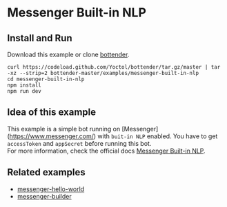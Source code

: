 # Messenger Built-in NLP

## Install and Run

Download this example or clone [bottender](https://github.com/Yoctol/bottender).

```
curl https://codeload.github.com/Yoctol/bottender/tar.gz/master | tar -xz --strip=2 bottender-master/examples/messenger-built-in-nlp
cd messenger-built-in-nlp
npm install
npm run dev
```

## Idea of this example

This example is a simple bot running on [Messenger] (https://www.messenger.com/) with `buit-in NLP` enabled.
You have to get `accessToken` and `appSecret` before running this bot.\
For more information, check the official docs [Messenger Built-in NLP](https://developers.facebook.com/docs/messenger-platform/built-in-nlp/).

## Related examples

* [messenger-hello-world](../messenger-hello-world)
* [messenger-builder](../messenger-builder)
